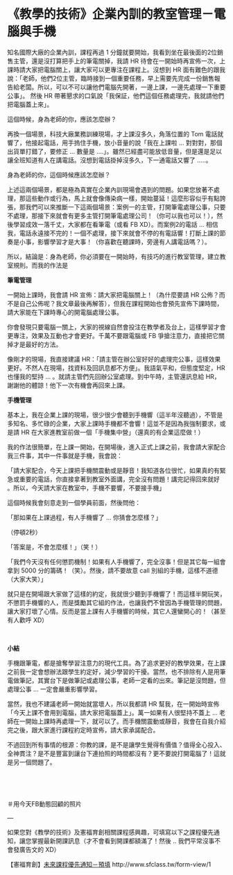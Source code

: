 # 《教學的技術》企業內訓的教室管理－電腦與手機 

<p>知名國際大廠的企業內訓，課程再過 1 分鐘就要開始，我看到坐在最後面的2位銷售主管，還是沒打算把手上的筆電關掉，我請 HR 待會在一開始時再宣佈一次，上課時請大家把電腦關上，讓大家可以更專注在課程上。沒想到 HR 面有難色的跟我說：「老師，他們2位主管，臨時接到一個重要任務，早上需要先完成一份銷售報告給老闆。所以，可以不可以讓他們電腦先開著，一邊上課，一邊先處理一下重要公事」。 然後 HR 帶著懇求的口氣說「我保証，他們這個任務處理完，我就請他們把電腦蓋上來」。</p>
<p>這個時候，身為老師的你，應該怎麼辦？</p>
<p>再換一個場景，科技大廠業務訓練現場，才上課沒多久，角落位置的 Tom 電話就響了，他接起電話，用手摀住手機，放小音量的說「我在上課啦 … 對對對，那個出貨單打錯了，要修正 … 數量是 ….」。雖然已經盡可能放低音量，但是還是足以讓全班知道有人在講電話。沒想到電話掛掉沒多久，下一通電話又響了 …..。</p>
<p>身為老師的你，這個時候應該怎麼辦？</p>
<p>上述這兩個場景，都是極為真實在企業內訓現場會遇到的問題。如果您放著不處理，那這些動作或行為，馬上就會像傳染病一樣，開始蔓延！這麼形容似乎有點誇張，那我們可以來推斷一下這兩個場景：案例一的主管，打開筆電處理公事，只要不處理，那接下來就會有更多主管打開筆電處理公司！（你可以我也可以！），然後學習成效一落千丈，大家都在看筆電（或看 FB XD）。而案例2的電話 … 相信我，電話永遠接不完的！一個不處理，接下來就會不停的有電話響！打斷上課的節奏是小事，影響學習才是大事！（你喜歡在聽課時，旁邊有人講電話嗎？）。</p>
<p>所以，結論是：身為老師，你必須要在一開始時，有技巧的進行教室管理，建立教室規則。而我的作法是</p>
<p><strong>筆電管理</strong></p>
<p>一開始上課時，我會請 HR 宣佈：請大家把電腦關上！（為什麼要請 HR 公佈？而不是自己公佈呢？我文章最後再解答），但我在課程開始也會預先宣佈下課時間，請大家能在下課時專心的開電腦處理公事。</p>
<p>你會發現只要電腦一關上，大家的視線自然會投注在教學者及台上，這樣學習才會更專注，效果及互動也才會更好。千萬不要跟電腦或 FB 爭搶注意力，直接把它關掉才是最好的方法。</p>
<p>像剛才的現場，我直接建議 HR：「請主管在辦公室好好的處理完公事，這樣效果更好。不然人在現場，找資料及回訊息都不方便」。我語氣平和，但態度堅定，HR 也懂我的堅持 … 。就請主管們先回辦公室處理。到中午時，主管還訊息給 HR，謝謝他的體諒！他下一次有機會再回來上課。</p>
<p><strong>手機管理</strong></p>
<p>基本上，我在企業上課的現場，很少很少會聽到手機響（這半年沒聽過），不管是多知名、多忙碌的企業，大家上課時手機都不會響！這並不是因為我強制要求，或是請 HR 在大家進教室前做一個「手機集中營」（還真的有企業這麼做！）</p>
<p>我的作法很簡單，在上課一開始，在開場後，進入正式上課之前，我會請大家配合我三件事，其中一件事就是手機，我會說：</p>
<p>「請大家配合，今天上課把手機關震動或是靜音！我知道各位很忙，如果真的有緊急或重要的電話，你直接拿著到教室外面講，完全沒有問題！講完記得回來就好 。所以，今天請大家在教室中，手機不要響，不要接手機」</p>
<p>這個時候我會刻意走到一個學員前面，然後問他：</p>
<p>「那如果在上課過程，有人手機響了 … 你猜會怎麼樣？」</p>
<p>（停頓2秒）</p>
<p>「答案是，不會怎麼樣！」（笑！）</p>
<p>「我們今天沒有任何懲罰機制！如果有人手機響了，完全沒事！但是其它每一組會拿到 5000 分的籌碼！（笑）。然後，請不要故意 call 別組的手機，這樣不道德 （大家大笑）」</p>
<p>就只是在開場跟大家做了這樣的約定，我就很少聽到手機響了！而這樣半開玩笑，不懲罰手機響的人，而是獎勵其它組的作法，也讓我們不曾因為手機管理的問題，讓大家打壞了心情。反而是當上課有人手機響的時候，其它人還蠻開心的！（甚至有人歡呼 XD）</p>
<p> </p>
<p><strong>小結</strong></p>
<p>手機跟筆電，都是搶奪學習注意力的現代工具。為了追求更好的教學效果，在上課之前我一定會想辦法跟學生約定好，減少學習的干擾。當然，也不排除有人是用筆電做筆記，其實台下是做筆記或處理公事，老師一定看的出來。筆記是沒問題，但處理公事 … 一定會嚴重影響學習。</p>
<p>當然，我也不建議老師一開始就當壞人，所以我都請 HR 幫我，在一開始時宣佈「今天上課不會用到電腦，請大家把電腦蓋上」。萬一如果有人很堅持不蓋上 … 老師在一開始上課時再處理一下，就可以了。而手機關震動或靜音，我會在自我介紹完之後，跟大家進行課程約定時宣佈，請大家承諾配合。</p>
<p>不過回到所有事情的根源：你教的課，是不是讓學生覺得有價值？值得全心投入、全神貫注？是不是豐富到讓台下連拍照的時間都沒有？更不要說打開電腦了！這就是另一個問題了。</p>
<p> </p>
<p> </p>
<p>＃用今天FB動態回顧的照片</p>
<p>—</p>
<p>如果您對《教學的技術》及憲福育創相關課程感興趣，可填寫以下之課程優先通知，讓您掌握最新開課訊息（才不會看到開課都額滿了！然後 .. 我們平常沒事不會發廣告文的 XD）</p>
<p>【憲福育創】<a href="http://www.sfclass.tw/form-view/1">未來課程優先通知－預填</a> http://www.sfclass.tw/form-view/1</p>